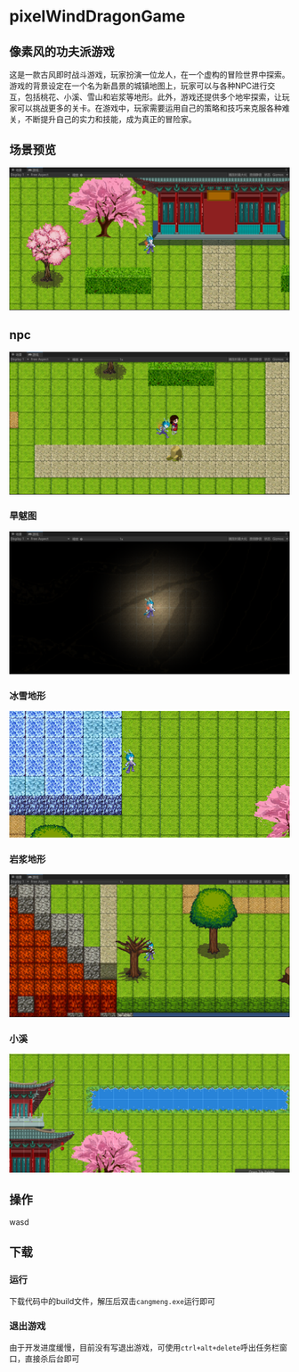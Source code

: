 # pixelWindDragonGame

## 像素风的功夫派游戏

​	这是一款古风即时战斗游戏，玩家扮演一位龙人，在一个虚构的冒险世界中探索。游戏的背景设定在一个名为新昌景的城镇地图上，玩家可以与各种NPC进行交互，包括桃花、小溪、雪山和岩浆等地形。此外，游戏还提供多个地牢探索，让玩家可以挑战更多的关卡。在游戏中，玩家需要运用自己的策略和技巧来克服各种难关，不断提升自己的实力和技能，成为真正的冒险家。

## 场景预览

![image-20230519112353430](.\imgreadme\image-20230519112353430.png)

## npc

![image-20230519112445603](.\imgreadme\image-20230519112445603.png)

### 旱魃图

![image-20230519112609406](.\imgreadme\image-20230519112609406.png)

### 冰雪地形

![image-20230519112650733](.\imgreadme\image-20230519112650733.png)

### 岩浆地形

![image-20230519112725292](.\imgreadme\image-20230519112725292.png)

### 小溪

![image-20230519112830533](.\imgreadme\image-20230519112830533.png)

## 操作

wasd

## 下载

### 运行

​	下载代码中的build文件，解压后双击`cangmeng.exe`运行即可

### 退出游戏

​	由于开发进度缓慢，目前没有写退出游戏，可使用`ctrl+alt+delete`呼出任务栏窗口，直接杀后台即可
